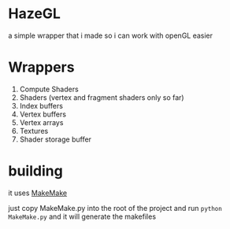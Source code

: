 # HazeGL
a simple wrapper that i made so i can work with openGL easier

# Wrappers
1. Compute Shaders
1. Shaders (vertex and fragment shaders only so far)
1. Index buffers
1. Vertex buffers
1. Vertex arrays
1. Textures
1. Shader storage buffer 

# building
it uses [MakeMake](https://github.com/Emc2356/MakeMake)

just copy MakeMake.py into the root of the project and run `python MakeMake.py` and it will generate the makefiles
